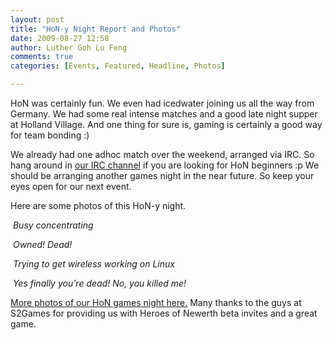 ```yaml
---
layout: post
title: "HoN-y Night Report and Photos"
date: 2009-08-27 12:58
author: Luther Goh Lu Feng
comments: true
categories: [Events, Featured, Headline, Photos]

---
```

HoN was certainly fun. We even had icedwater joining us all the way from Germany. We had some real intense matches and a good late night supper at Holland Village. And one thing for sure is, gaming is certainly a good way for team bonding :)

We already had one adhoc match over the weekend, arranged via IRC. So hang around in <a href="http://linuxnus.org/irc/">our IRC channel</a> if you are looking for HoN beginners :p We should be arranging another games night in the near future. So keep your eyes open for our next event.

Here are some photos of this HoN-y night.

<a href="http://www.flickr.com/photos/ruiwen/3859904010/"><img class="alignnone" title="Busy concentrating" src="http://farm3.static.flickr.com/2665/3859904010_2e70003603.jpg " alt="" /></a>
<em>Busy concentrating</em>

<a href="http://www.flickr.com/photos/ruiwen/3859897636/"><img class="alignnone" title="Owned! Dead!" src="http://farm3.static.flickr.com/2563/3859897636_9054fce8d5.jpg " alt="" /></a>
<em>Owned! Dead!</em>

<a href="http://www.flickr.com/photos/ruiwen/3859870220/"><img class="alignnone" title="Trying to get wireless working on Linux" src="http://farm4.static.flickr.com/3484/3859870220_67725498c7.jpg" alt="" /></a>
<em>Trying to get wireless working on Linux</em>

<a href="http://www.flickr.com/photos/ruiwen/3859888472/"><img class="alignnone" title="Yes finally you're dead! No, you killed me!" src="http://farm3.static.flickr.com/2435/3859888472_91b5356cac.jpg" alt="" /></a>
<em>Yes finally you're dead! No, you killed me!</em>

<em><span style="font-style: normal;"><a href="http://www.flickr.com/photos/ruiwen/sets/72157622026623197/">More photos of our HoN games night here.</a> Many thanks to the guys at S2Games for providing us with Heroes of Newerth beta invites and a great game.</span></em>

